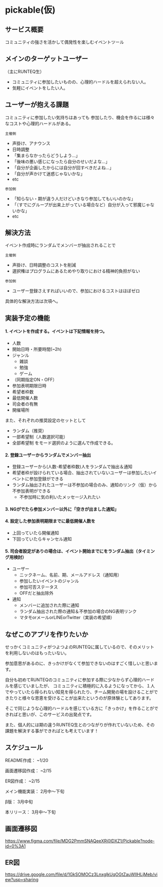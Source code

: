 # pickable(仮)

## サービス概要
コミュニティの強さを活かして偶発性を楽しむイベントツール
## メインのターゲットユーザー

（主にRUNTEQ生）
- コミュニティに参加したいものの、心理的ハードルを超えられない人。
- 気軽にイベントをしたい人。

## ユーザーが抱える課題

コミュニティに参加したい気持ちはあっても
参加したり、機会を作るには様々なコストや心理的ハードルがある。

`主催側`
  - 声掛け、アナウンス
  - 日時調整
  - 「集まらなかったらどうしよう…」
  - 「後味の悪い感じになったら自分のせいだよな…」
  - 「自分が企画したからには自分が回すべきだよね…」
  - 「自分が声かけて迷惑じゃないかな」
  - etc

`参加側`
  - 「知らない・期が違う人だけどいきなり参加してもいいのかな」
  - 「（すでにグループが出来上がっている場合など）自分が入って邪魔じゃないかな」
  - etc

## 解決方法

イベント作成時にランダムでメンバーが抽出されることで

`主催側`
- 声掛け、日時調整のコストを削減
- 選択権はプログラムにあるためやり取りにおける精神的負担がない

`参加側`
- ユーザー登録さえすればいいので、参加におけるコストはほぼゼロ

具体的な解決方法は次項へ。

## 実装予定の機能
#### 1. イベントを作成する。イベントは下記情報を持つ。
  - 人数
  - 開始日時・所要時間(~2h)
  - ジャンル
    - 雑談
    - 勉強
    - ゲーム
  - （同期指定ON・OFF）
  - 参加表明期限日時
  - 希望者枠数
  - 最低開催人数
  - 司会者の有無
  - 開催場所

  また、それぞれの推奨設定のセットとして
  - ランダム（推奨）
  - 一部希望制（人数選択可能）
  - 全部希望制
  をモード選択のように選んで作成できる。
  
#### 2. 登録ユーザーからランダムでメンバー抽出
  - 登録ユーザーから(人数-希望者枠数)人をランダムで抽出＆通知
  - 希望者枠が設けられている場合、抽出されていないユーザーは参加したいイベントに参加登録ができる
  - ランダム抽出されたユーザーは不参加の場合のみ、通知のリンク（仮）から不参加表明ができる
    - 不参加時に気の利いたメッセージ入れたい
#### 3. NGがでたら参加メンバー以外に「空きが出ました通知」
#### 4. 設定した参加表明期限までに最低開催人数を
  - 上回っていたら開催通知
  - 下回っていたらキャンセル通知
#### 5. 司会者設定がありの場合は、イベント開始までにをランダム抽出（タイミング用検討）

- ユーザー
    - ニックネーム、名前、期、メールアドレス（通知用）
    - 参加したいイベントのジャンル
    - 参加可否ステータス
    - OFFだと抽出除外
- 通知
    - メンバーに追加された際に通知
    - ランダム抽出された際の通知＆不参加の場合のNG表明リンク
    - マタモorメールorLINEorTwitter（実装の希望順）

## なぜこのアプリを作りたいか

せっかくコミュニティがつよつよのRUNTEQに属しているので、そのメリットを利用しないのはもったいない。

参加意思があるのに、きっかけがなくて参加できないのはすごく惜しいと思います。

自分も初めてRUNTEQのコミュニティに参加する際に少なからず心理的ハードルを感じていましたが、
コミュニティに積極的に入るようになってから、１人でやっていたら得られない知見を得られたり、チーム開発の場を設けることができたりと様々な恩恵を受けることが出来たというのが原体験としてあります。

そこで同じような心理的ハードルを感じている方に「きっかけ」を作ることができればと思いが、このサービスの出発点です。

また、個人的には期の違うRUNTEQ生とのつながりが作れていないため、その課題を解決する事ができればとも考えています！

## スケジュール
README作成： ~1/20

画面遷移図作成： ~2/15

ER図作成： ~2/15 

メイン機能実装： 2月中〜下旬

β版： 3月中旬

本リリース： 3月中〜下旬
## 画面遷移図
https://www.figma.com/file/MDG2PmmSNAQeeXRj0lDXZ1/Pickable?node-id=0%3A1
## ER図
https://drive.google.com/file/d/1GkSOMOCz3LnxglkUqOGtZauWllHLjMeb/view?usp=sharing
